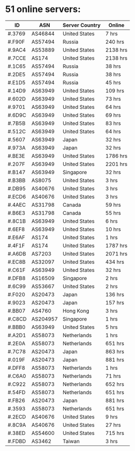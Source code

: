 # 51 online servers:

| ID | ASN | Server Country | Online |
| ------ | ------ | ------ | ------ |
| #.3769 | AS46844 | United States | 7 hrs |
| #.F90F | AS57494 | Russia | 240 hrs |
| #.9AC4 | AS53889 | United States | 2138 hrs |
| #.7CCE | AS174 | United States | 2138 hrs |
| #.1C65 | AS57494 | Russia | 38 hrs |
| #.2DE5 | AS57494 | Russia | 38 hrs |
| #.E1D5 | AS57494 | Russia | 45 hrs |
| #.14D9 | AS63949 | United States | 109 hrs |
| #.602D | AS63949 | United States | 73 hrs |
| #.9701 | AS63949 | United States | 64 hrs |
| #.6D9C | AS63949 | United States | 69 hrs |
| #.7B5B | AS63949 | United States | 83 hrs |
| #.512C | AS63949 | United States | 64 hrs |
| #.5607 | AS63949 | Japan | 32 hrs |
| #.973A | AS63949 | Japan | 32 hrs |
| #.BE3E | AS63949 | United States | 1786 hrs |
| #.207F | AS63949 | United States | 2201 hrs |
| #.B147 | AS63949 | Singapore | 32 hrs |
| #.B3BB | AS8075 | United States | 3 hrs |
| #.DB95 | AS40676 | United States | 3 hrs |
| #.ECD6 | AS40676 | United States | 3 hrs |
| #.4AEC | AS31798 | Canada | 59 hrs |
| #.B6E3 | AS31798 | Canada | 55 hrs |
| #.8C1B | AS63949 | United States | 6 hrs |
| #.6EF8 | AS63949 | United States | 10 hrs |
| #.E6AF | AS174 | United States | 1 hrs |
| #.4F1F | AS174 | United States | 1787 hrs |
| #.A6DB | AS7203 | United States | 2071 hrs |
| #.EC8B | AS32097 | United States | 434 hrs |
| #.C61F | AS63949 | United States | 32 hrs |
| #.DFB8 | AS16509 | Singapore | 2 hrs |
| #.6C99 | AS53667 | United States | 2 hrs |
| #.F020 | AS20473 | Japan | 136 hrs |
| #.9023 | AS20473 | Japan | 157 hrs |
| #.BB07 | AS4760 | Hong Kong | 3 hrs |
| #.C8CD | AS204957 | Singapore | 1 hrs |
| #.BBB0 | AS63949 | United States | 5 hrs |
| #.A2D1 | AS58073 | Netherlands | 1 hrs |
| #.2E0A | AS58073 | Netherlands | 651 hrs |
| #.7C78 | AS20473 | Japan | 863 hrs |
| #.019F | AS20473 | Japan | 881 hrs |
| #.DFF8 | AS58073 | Netherlands | 1 hrs |
| #.C6A0 | AS58073 | Netherlands | 71 hrs |
| #.C922 | AS58073 | Netherlands | 652 hrs |
| #.54FD | AS58073 | Netherlands | 651 hrs |
| #.FB26 | AS20473 | Japan | 881 hrs |
| #.3593 | AS58073 | Netherlands | 651 hrs |
| #.2ECD | AS40676 | United States | 9 hrs |
| #.8C9A | AS40676 | United States | 27 hrs |
| #.38ED | AS54600 | United States | 715 hrs |
| #.FDBD | AS3462 | Taiwan | 3 hrs |

